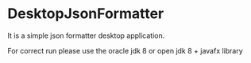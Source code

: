 # DesktopJsonFormatter

It is a simple json formatter desktop application.

For correct run please use the oracle jdk 8 or open jdk 8 + javafx library
